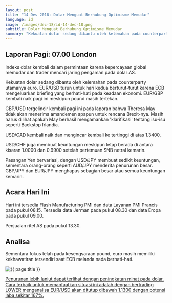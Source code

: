 ```yaml
---
layout: post
title: "14 Des 2018: Dolar Menguat Berhubung Optimisme Memudar"
language: id
image: /images/dec-18/id-14-dec-18.png
subtitle: Dolar Menguat Berhubung Optimisme Memudar
summary: "Kekuatan dolar sedang dibantu oleh kelemahan pada counterparty utamanya euro. EUR/USD turun untuk hari kedua berturut-turut karena ECB mengeluarkan briefing yang berhati-hati pada keadaan ekonomi. EUR/GBP kembali naik pagi ini meskipun pound masih tertekan"
---
```

## Laporan Pagi: 07.00 London

Indeks dolar kembali dalam permintaan karena kepercayaan global memudar dan trader mencari jaring pengaman pada dolar AS.

Kekuatan dolar sedang dibantu oleh kelemahan pada counterparty utamanya euro. EUR/USD turun untuk hari kedua berturut-turut karena ECB mengeluarkan briefing yang berhati-hati pada keadaan ekonomi. EUR/GBP kembali naik pagi ini meskipun pound masih tertekan.

GBP/USD tergelincir kembali pagi ini pada laporan bahwa Theresa May tidak akan menerima amandemen apapun untuk rencana Brexit-nya. Masih harus dilihat apakah May berhasil mengamankan 'klarifikasi' tentang isu-isu seperti Backstop Irlandia.

USD/CAD kembali naik dan mengincar kembali ke tertinggi di atas 1.3400.

USD/CHF juga membuat keuntungan meskipun tetap berada di antara kisaran 1.0000 dan 0.9900 setelah pertemuan SNB netral kemarin.

Pasangan Yen bervariasi, dengan USD/JPY membuat sedikit keuntungan, sementara orang-orang seperti AUD/JPY menderita penurunan besar. GBP/JPY dan EUR/JPY menghapus sebagian besar atau semua keuntungan kemarin.

## Acara Hari Ini

Hari ini tersedia Flash Manufacturing PMI dan data Layanan PMI Prancis pada pukul 08.15. Tersedia data Jerman pada pukul 08.30 dan data Eropa pada pukul 09.00.

Penjualan ritel AS pada pukul 13.30.

## Analisa

Sementara fokus telah pada kesengsaraan pound, euro masih memiliki kekhawatiran tersendiri saat ECB melanda nada berhati-hati.

<img src="{{ site.url }}/images/dec-18/id-14-dec-18.png" alt="{{ page.title }}" title="{{ page.title }}">

<a href="%LINK%%?currency=USD&market=forex&underlying=frxEURUSD&formname=higherlower&duration_amount=14&duration_units=d&amount=10&amount_type=stake&expiry_type=duration&barrier=1.1300" target="_blank" rel="noopener noreferrer nofollow">Penurunan lebih lanjut dapat terlihat dengan peningkatan minat pada dolar. Cara terbaik untuk memanfaatkan situasi ini adalah dengan bertrading LOWER menganalisa EUR/USD akan ditutup dibawah 1.1300 dengan potensi laba sekitar 167%.</a>

